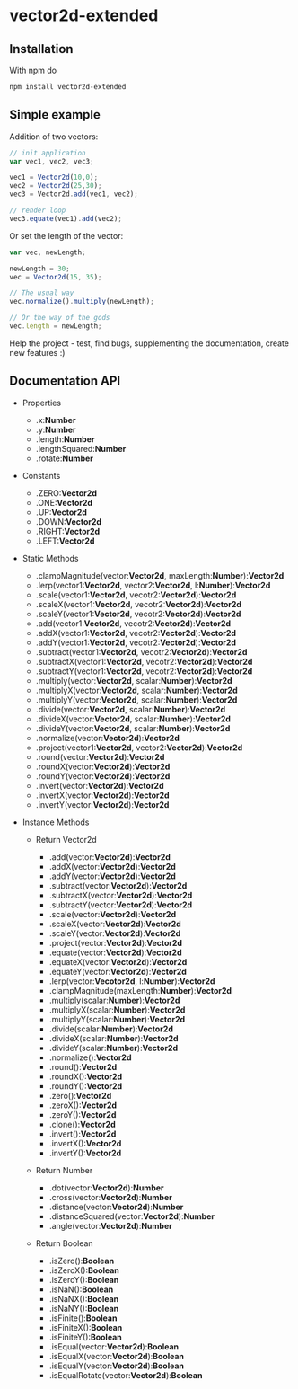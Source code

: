 # vector2d-extended

## Installation

With npm do

```bash
npm install vector2d-extended
```

## Simple example

Addition of two vectors:

```javascript
// init application
var vec1, vec2, vec3;

vec1 = Vector2d(10,0);
vec2 = Vector2d(25,30);
vec3 = Vector2d.add(vec1, vec2);

// render loop
vec3.equate(vec1).add(vec2);

```

Or set the length of the vector:

```javascript
var vec, newLength;

newLength = 30;
vec = Vector2d(15, 35);

// The usual way
vec.normalize().multiply(newLength);

// Or the way of the gods
vec.length = newLength;
```

Help the project - test, find bugs, supplementing the documentation, create new features :)

## Documentation API


* Properties

  * .x:**Number**
  * .y:**Number**
  * .length:**Number**
  * .lengthSquared:**Number**
  * .rotate:**Number**

* Constants

  * .ZERO:**Vector2d**
  * .ONE:**Vector2d**
  * .UP:**Vector2d**
  * .DOWN:**Vector2d**
  * .RIGHT:**Vector2d**
  * .LEFT:**Vector2d**

* Static Methods

  * .clampMagnitude(vector:**Vector2d**, maxLength:**Number**):**Vector2d**
  * .lerp(vector1:**Vector2d**, vector2:**Vector2d**, l:**Number**):**Vector2d**
  * .scale(vector1:**Vector2d**, vecotr2:**Vector2d**):**Vector2d**
  * .scaleX(vector1:**Vector2d**, vecotr2:**Vector2d**):**Vector2d**
  * .scaleY(vector1:**Vector2d**, vecotr2:**Vector2d**):**Vector2d**
  * .add(vector1:**Vector2d**, vecotr2:**Vector2d**):**Vector2d**
  * .addX(vector1:**Vector2d**, vecotr2:**Vector2d**):**Vector2d**
  * .addY(vector1:**Vector2d**, vecotr2:**Vector2d**):**Vector2d**
  * .subtract(vector1:**Vector2d**, vecotr2:**Vector2d**):**Vector2d**
  * .subtractX(vector1:**Vector2d**, vecotr2:**Vector2d**):**Vector2d**
  * .subtractY(vector1:**Vector2d**, vecotr2:**Vector2d**):**Vector2d**
  * .multiply(vector:**Vector2d**, scalar:**Number**):**Vector2d**
  * .multiplyX(vector:**Vector2d**, scalar:**Number**):**Vector2d**
  * .multiplyY(vector:**Vector2d**, scalar:**Number**):**Vector2d**
  * .divide(vector:**Vector2d**, scalar:**Number**):**Vector2d**
  * .divideX(vector:**Vector2d**, scalar:**Number**):**Vector2d**
  * .divideY(vector:**Vector2d**, scalar:**Number**):**Vector2d**
  * .normalize(vector:**Vector2d**):**Vector2d**
  * .project(vector1:**Vector2d**, vector2:**Vector2d**):**Vector2d**
  * .round(vector:**Vector2d**):**Vector2d**
  * .roundX(vector:**Vector2d**):**Vector2d**
  * .roundY(vector:**Vector2d**):**Vector2d**
  * .invert(vector:**Vector2d**):**Vector2d**
  * .invertX(vector:**Vector2d**):**Vector2d**
  * .invertY(vector:**Vector2d**):**Vector2d**

* Instance Methods

  * Return Vector2d

    * .add(vector:**Vector2d**):**Vector2d**
    * .addX(vector:**Vector2d**):**Vector2d**
    * .addY(vector:**Vector2d**):**Vector2d**
    * .subtract(vector:**Vector2d**):**Vector2d**
    * .subtractX(vector:**Vector2d**):**Vector2d**
    * .subtractY(vector:**Vector2d**):**Vector2d**
    * .scale(vector:**Vector2d**):**Vector2d**
    * .scaleX(vector:**Vector2d**):**Vector2d**
    * .scaleY(vector:**Vector2d**):**Vector2d**
    * .project(vector:**Vector2d**):**Vector2d**
    * .equate(vector:**Vector2d**):**Vector2d**
    * .equateX(vector:**Vector2d**):**Vector2d**
    * .equateY(vector:**Vector2d**):**Vector2d**
    * .lerp(vector:**Vecotor2d**, l:**Number**):**Vector2d**
    * .clampMagnitude(maxLength:**Number**):**Vector2d**
    * .multiply(scalar:**Number**):**Vector2d**
    * .multiplyX(scalar:**Number**):**Vector2d**
    * .multiplyY(scalar:**Number**):**Vector2d**
    * .divide(scalar:**Number**):**Vector2d**
    * .divideX(scalar:**Number**):**Vector2d**
    * .divideY(scalar:**Number**):**Vector2d**
    * .normalize():**Vector2d**
    * .round():**Vector2d**
    * .roundX():**Vector2d**
    * .roundY():**Vector2d**
    * .zero():**Vector2d**
    * .zeroX():**Vector2d**
    * .zeroY():**Vector2d**
    * .clone():**Vector2d**
    * .invert():**Vector2d**
    * .invertX():**Vector2d**
    * .invertY():**Vector2d**

  * Return Number

    * .dot(vector:**Vector2d**):**Number**
    * .cross(vector:**Vector2d**):**Number**
    * .distance(vector:**Vector2d**):**Number**
    * .distanceSquared(vector:**Vector2d**):**Number**
    * .angle(vector:**Vector2d**):**Number**

  * Return Boolean

    * .isZero():**Boolean**
    * .isZeroX():**Boolean**
    * .isZeroY():**Boolean**
    * .isNaN():**Boolean**
    * .isNaNX():**Boolean**
    * .isNaNY():**Boolean**
    * .isFinite():**Boolean**
    * .isFiniteX():**Boolean**
    * .isFiniteY():**Boolean**
    * .isEqual(vector:**Vector2d**):**Boolean**
    * .isEqualX(vector:**Vector2d**):**Boolean**
    * .isEqualY(vector:**Vector2d**):**Boolean**
    * .isEqualRotate(vector:**Vector2d**):**Boolean**